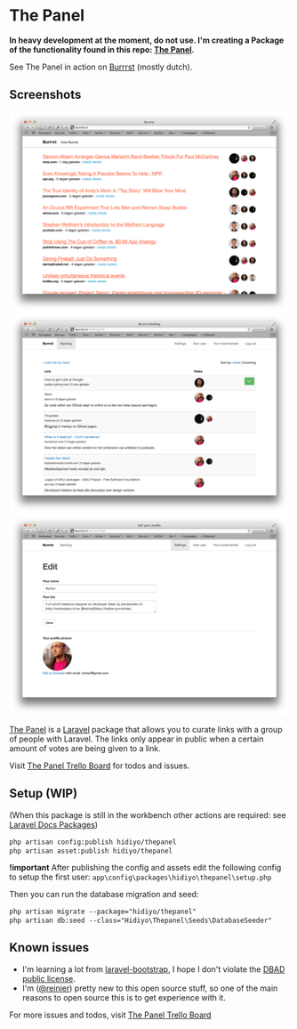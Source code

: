 # The Panel

**In heavy development at the moment, do not use. I'm creating a Package of the functionality found in this repo: [The Panel](https://github.com/reinier/ThePanel).**

See The Panel in action on [Burrrst](http://burrrst.nl) (mostly dutch).

## Screenshots

![Public frontpage](about/screenshot1.png)
![Backlog for panelists](about/screenshot2.png)
![Edit your own account](about/screenshot3.png)

[The Panel](http://thepanel.io) is a [Laravel](http://laravel.com) package that allows you to curate links with a group of people with Laravel. The links only appear in public when a certain amount of votes are being given to a link.

Visit [The Panel Trello Board](https://trello.com/b/BdRVX1XM/the-panel) for todos and issues.

## Setup (WIP)

(When this package is still in the workbench other actions are required: see [Laravel Docs Packages](http://laravel.com/docs/packages))

```
php artisan config:publish hidiyo/thepanel
php artisan asset:publish hidiyo/thepanel
```

**!important** After publishing the config and assets edit the following config to setup the first user: `app\config\packages\hidiyo\thepanel\setup.php`

Then you can run the database migration and seed:

```
php artisan migrate --package="hidiyo/thepanel"
php artisan db:seed --class="Hidiyo\Thepanel\Seeds\DatabaseSeeder"
```

## Known issues

- I'm learning a lot from [laravel-bootstrap](https://github.com/davzie/Laravel-Bootstrap), I hope I don't violate the [DBAD public license](https://github.com/davzie/laravel-bootstrap/blob/master/license.md).
- I'm ([@reinier](https://twitter.com/reinier)) pretty new to this open source stuff, so one of the main reasons to open source this is to get experience with it.

For more issues and todos, visit [The Panel Trello Board](https://trello.com/b/BdRVX1XM/the-panel)
